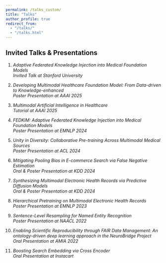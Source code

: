 ```yaml
---
permalink: /talks_custom/
title: "Talks"
author_profile: true
redirect_from: 
  - "/talks/"
  - "/talks.html"
---
```


## Invited Talks & Presentations

1. *Adaptive Federated Knowledge Injection into Medical Foundation Models*  
   _Invited Talk at Stanford University_

2. *Developing Multimodal Healthcare Foundation Model: From Data-driven to Knowledge-enhanced*  
   _Poster Presentation at AAAI 2025_

3. *Multimodal Artificial Intelligence in Healthcare*  
   _Tutorial at AAAI 2025_

4. *FEDKIM: Adaptive Federated Knowledge Injection into Medical Foundation Models*  
   _Poster Presentation at EMNLP 2024_

5. *Unity in Diversity: Collaborative Pre-training Across Multimodal Medical Sources*  
   _Poster Presentation at ACL 2024_

6. *Mitigating Pooling Bias in E-commerce Search via False Negative Estimation*  
   _Oral & Poster Presentation at KDD 2024_

7. *Synthesizing Multimodal Electronic Health Records via Predictive Diffusion Models*  
   _Oral & Poster Presentation at KDD 2024_

8. *Hierarchical Pretraining on Multimodal Electronic Health Records*  
   _Poster Presentation at EMNLP 2023_

9. *Sentence-Level Resampling for Named Entity Recognition*  
   _Poster Presentation at NAACL 2022_

10. *Enabling Scientific Reproducibility through FAIR Data Management: An ontology-driven deep learning approach in the NeuroBridge Project*  
    _Oral Presentation at AMIA 2022_

11. *Boosting Search Embedding via Cross Encoder*  
    _Oral Presentation at Instacart_
